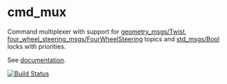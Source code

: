cmd_mux
=========

Command multiplexer with support for [geometry_msgs/Twist](http://docs.ros.org/api/geometry_msgs/html/msg/Twist.html), [four_wheel_steering_msgs/FourWheelSteering](http://docs.ros.org/kinetic/api/four_wheel_steering_msgs/html/msg/FourWheelSteering.html) topics and [std_msgs/Bool](http://docs.ros.org/api/std_msgs/html/msg/Bool.html) locks with priorities.

See [documentation](http://wiki.ros.org/cmd_mux).

[![Build Status](https://travis-ci.org/four_wheel_steering_tools/cmd_mux.png?branch=jade-devel)](https://travis-ci.org/four_wheel_steering_tools/cmd_mux)
